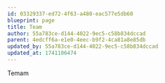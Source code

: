 ```yaml
---
id: 03329337-ed72-4f63-a480-eac577e5db60
blueprint: page
title: Team
author: 55a783ce-d144-4022-9ec5-c58b834dccad
parent: 4edcff6a-e1e0-4eec-b9f2-4ca81a8e85db
updated_by: 55a783ce-d144-4022-9ec5-c58b834dccad
updated_at: 1741106474
---
```

Temam